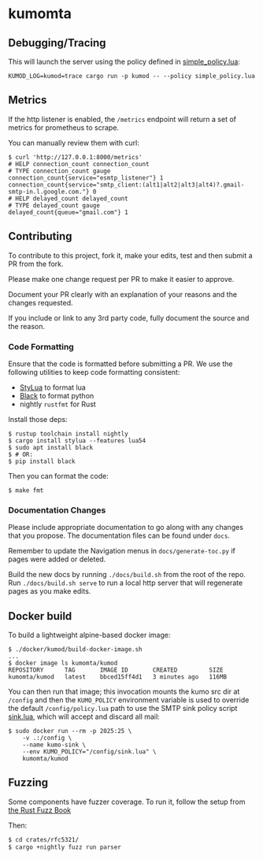 # kumomta

## Debugging/Tracing

This will launch the server using the policy defined in [simple_policy.lua](simple_policy.lua):

```
KUMOD_LOG=kumod=trace cargo run -p kumod -- --policy simple_policy.lua
```

## Metrics

If the http listener is enabled, the `/metrics` endpoint will return a set of metrics
for prometheus to scrape.

You can manually review them with curl:

```
$ curl 'http://127.0.0.1:8000/metrics'
# HELP connection_count connection_count
# TYPE connection_count gauge
connection_count{service="esmtp_listener"} 1
connection_count{service="smtp_client:(alt1|alt2|alt3|alt4)?.gmail-smtp-in.l.google.com."} 0
# HELP delayed_count delayed_count
# TYPE delayed_count gauge
delayed_count{queue="gmail.com"} 1
```

## Contributing

To contribute to this project, fork it, make your edits, test and then submit a PR from the fork.

Please make one change request per PR to make it easier to approve.

Document your PR clearly with an explanation of your reasons and the changes requested.

If you include or link to any 3rd party code, fully document the source and the reason.

### Code Formatting

Ensure that the code is formatted before submitting a PR.  We use the following utilities
to keep code formatting consistent:

* [StyLua](https://github.com/JohnnyMorganz/StyLua) to format lua
* [Black](https://black.readthedocs.io/en/stable/index.html) to format python
* nightly `rustfmt` for Rust

Install those deps:

```console
$ rustup toolchain install nightly
$ cargo install stylua --features lua54
$ sudo apt install black
$ # OR:
$ pip install black
```

Then you can format the code:

```console
$ make fmt
```

### Documentation Changes

Please include appropriate documentation to go along with any changes that you
propose.  The documentation files can be found under `docs`.

Remember to update the Navigation menus in `docs/generate-toc.py` if pages were added or deleted.

Build the new docs by running `./docs/build.sh` from the root of the repo.  Run
`./docs/build.sh serve` to run a local http server that will regenerate pages
as you make edits.

## Docker build

To build a lightweight alpine-based docker image:

```
$ ./docker/kumod/build-docker-image.sh
...
$ docker image ls kumomta/kumod
REPOSITORY      TAG       IMAGE ID       CREATED         SIZE
kumomta/kumod   latest    bbced15ff4d1   3 minutes ago   116MB
```

You can then run that image; this invocation mounts the kumo
src dir at `/config` and then the `KUMO_POLICY` environment
variable is used to override the default `/config/policy.lua`
path to use the SMTP sink policy script [sink.lua](sink.lua),
which will accept and discard all mail:

```
$ sudo docker run --rm -p 2025:25 \
    -v .:/config \
    --name kumo-sink \
    --env KUMO_POLICY="/config/sink.lua" \
    kumomta/kumod
```

## Fuzzing

Some components have fuzzer coverage.  To run it, follow the setup from [the
Rust Fuzz Book](https://rust-fuzz.github.io/book/cargo-fuzz/setup.html)

Then:

```bash
$ cd crates/rfc5321/
$ cargo +nightly fuzz run parser
```
